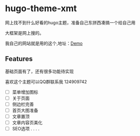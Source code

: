 # hugo-theme-xmt

网上找不到什么好看的hugo主题，准备自己东拼西凑搞一个给自己用

大框架是网上搜的。

我自己的网站就是用的这个,地址：[Demo](https://www.teh.top)

## Features

基础页面有了，还有很多功能待实现

喜欢这个主题可以QQ群联系我 124909742

-[ ] 菜单增加图标
-[ ] 关于页面
-[ ] 侧边栏完善
-[ ] 首页大图准备
-[ ] 文章置顶
-[ ] 文章内容页美化
-[ ] SEO选项
.
.
.
.

